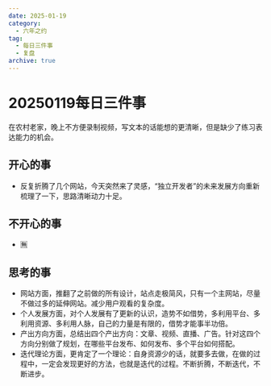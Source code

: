 ```yaml
---
date: 2025-01-19
category:
  - 六年之约
tag:
  - 每日三件事
  - 复盘
archive: true
---
```


# 20250119每日三件事

在农村老家，晚上不方便录制视频，写文本的话能想的更清晰，但是缺少了练习表达能力的机会。
## 开心的事
- 反复折腾了几个网站，今天突然来了灵感，“独立开发者”的未来发展方向重新梳理了一下，思路清晰动力十足。
## 不开心的事
- ️🈚️
## 思考的事
- 网站方面，推翻了之前做的所有设计，站点走极简风，只有一个主网站，尽量不做过多的延伸网站。减少用户观看的复杂度。
- 个人发展方面，对个人发展有了更新的认识，造势不如借势，多利用平台、多利用资源、多利用人脉，自己的力量是有限的，借势才能事半功倍。
- 产出方向方面，总结出四个产出方向：文章、视频、直播、广告。针对这四个方向分别做了规划，在哪些平台发布、如何发布、多个平台如何搭配。
- 迭代理论方面，更肯定了一个理论：自身资源少的话，就要多去做，在做的过程中，一定会发现更好的方法，也就是迭代的过程。不断折腾，不断迭代，不断进步。